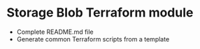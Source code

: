 # Storage Blob Terraform module

- Complete README.md file
- Generate common Terraform scripts from a template
